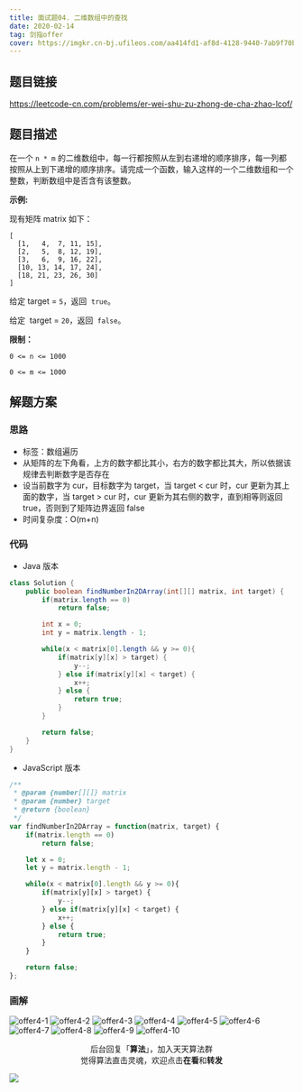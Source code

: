 ```yaml
---
title: 面试题04. 二维数组中的查找
date: 2020-02-14
tag: 剑指offer
cover: https://imgkr.cn-bj.ufileos.com/aa414fd1-af8d-4128-9440-7ab9f70b607a.png
---
```


## 题目链接

https://leetcode-cn.com/problems/er-wei-shu-zu-zhong-de-cha-zhao-lcof/

## 题目描述

在一个 `n * m` 的二维数组中，每一行都按照从左到右递增的顺序排序，每一列都按照从上到下递增的顺序排序。请完成一个函数，输入这样的一个二维数组和一个整数，判断数组中是否含有该整数。

**示例:**

现有矩阵 matrix 如下：

```
[
  [1,   4,  7, 11, 15],
  [2,   5,  8, 12, 19],
  [3,   6,  9, 16, 22],
  [10, 13, 14, 17, 24],
  [18, 21, 23, 26, 30]
]
```

给定 target = `5`，返回  `true`。

给定  target = `20`，返回  `false`。

**限制：**

`0 <= n <= 1000`

`0 <= m <= 1000`

## 解题方案

### 思路

- 标签：数组遍历
- 从矩阵的左下角看，上方的数字都比其小，右方的数字都比其大，所以依据该规律去判断数字是否存在
- 设当前数字为 cur，目标数字为 target，当 target < cur 时，cur 更新为其上面的数字，当 target > cur 时，cur 更新为其右侧的数字，直到相等则返回 true，否则到了矩阵边界返回 false
- 时间复杂度：O(m+n)

### 代码

- Java 版本

```Java
class Solution {
    public boolean findNumberIn2DArray(int[][] matrix, int target) {
        if(matrix.length == 0)
            return false;

        int x = 0;
        int y = matrix.length - 1;

        while(x < matrix[0].length && y >= 0){
            if(matrix[y][x] > target) {
                y--;
            } else if(matrix[y][x] < target) {
                x++;
            } else {
                return true;
            }
        }

        return false;
    }
}
```

- JavaScript 版本

```JavaScript
/**
 * @param {number[][]} matrix
 * @param {number} target
 * @return {boolean}
 */
var findNumberIn2DArray = function(matrix, target) {
    if(matrix.length == 0)
        return false;

    let x = 0;
    let y = matrix.length - 1;

    while(x < matrix[0].length && y >= 0){
        if(matrix[y][x] > target) {
            y--;
        } else if(matrix[y][x] < target) {
            x++;
        } else {
            return true;
        }
    }

    return false;
};
```

### 画解

![offer4-1](https://imgkr.cn-bj.ufileos.com/c779eaac-f75a-4994-8a60-1e6c5ce019d5.png)
![offer4-2](https://imgkr.cn-bj.ufileos.com/510a3eab-d2bf-4b15-8773-a6e31929e4b4.png)
![offer4-3](https://imgkr.cn-bj.ufileos.com/52cca5ea-6f42-424f-bf7e-4b9b34bb52af.png)
![offer4-4](https://imgkr.cn-bj.ufileos.com/429b98bd-1757-4b90-a01a-f05870b39a6d.png)
![offer4-5](https://imgkr.cn-bj.ufileos.com/1ddb7aa6-78de-4d23-9676-764fd68ac88e.png)
![offer4-6](https://imgkr.cn-bj.ufileos.com/9066512c-e41e-4e40-a504-06a57b35d2f4.png)
![offer4-7](https://imgkr.cn-bj.ufileos.com/874fc0cd-f681-4274-a818-fdfe13435ac7.png)
![offer4-8](https://imgkr.cn-bj.ufileos.com/2ffe02f4-bf53-431e-a60a-11912ec3d306.png)
![offer4-9](https://imgkr.cn-bj.ufileos.com/fe6a8f96-a6b5-422c-b3f2-6fe229eb7d2d.png)
![offer4-10](https://imgkr.cn-bj.ufileos.com/aa414fd1-af8d-4128-9440-7ab9f70b607a.png)

<span style="display:block;text-align:center;">后台回复「<strong>算法</strong>」，加入天天算法群</span>
<span style="display:block;text-align:center;">觉得算法直击灵魂，欢迎点击<strong>在看</strong>和<strong>转发</strong></span>

![](https://gitee.com/guanpengchn/picture/raw/master/2020-9-11/1599805100027-image.png)
